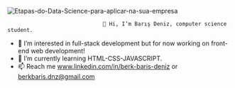 

![Etapas-do-Data-Science-para-aplicar-na-sua-empresa](https://github.com/berkbarisdeniz/berkbarisdeniz/assets/167528201/e81a298a-0b32-45db-a5ba-28fc90151493)

                                  👋 Hi, I’m Barış Deniz, computer science student.

                                                

- 👀 I’m interested in full-stack development but for now working on front-end web development! 
- 🌱 I’m currently learning HTML-CSS-JAVASCRIPT.
- 📫 Reach me www.linkedin.com/in/berk-baris-deniz or berkbaris.dnz@gmail.com

